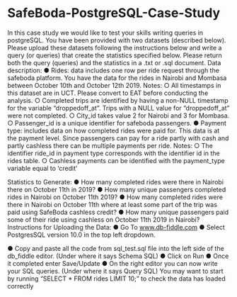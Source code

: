 # SafeBoda-PostgreSQL-Case-Study

In this case study we would like to test your skills writing queries in postgreSQL. You have been
provided with two datasets (described below). Please upload these datasets following the
instructions below and write a query (or queries) that create the statistics specified below.
Please return both the query (queries) and the statistics in a .txt or .sql document.
Data description:
● Rides: data includes one row per ride request through the safeboda platform. You have
the data for the rides in Nairobi and Mombasa between October 10th and October 12th
2019. Notes:
○ All timestamps in this dataset are in UCT. Please convert to EAT before
conducting the analysis.
○ Completed trips are identified by having a non-NULL timestamp for the variable
“droppedoff_at”. Trips with a NULL value for “droppedoff_at” were not completed.
○ City_id takes value 2 for Nairobi and 3 for Mombasa.
○ Passenger_id is a unique identifier for safeboda passengers.
● Payment type: includes data on how completed rides were paid for. This data is at the
payment level. Since passengers can pay for a ride partly with cash and partly cashless
there can be multiple payments per ride. Notes:
○ The identifier ride_id in payment type corresponds with the identifier id in the
rides table.
○ Cashless payments can be identified with the payment_type variable equal to
‘credit’

Statistics to Generate:
● How many completed rides were there in Nairobi there on October 11th in 2019?
● How many unique passengers completed rides in Nairobi on October 11th 2019?
● How many completed rides were there in Nairobi on October 11th where at least some
part of the trip was paid using SafeBoda cashless credit?
● How many unique passengers paid some of their ride using cashless on October 11th
2019 in Nairobi?
Instructions for Uploading the Data:
● Go To www.db-fiddle.com
● Select PostgresSQL version 10.0 in the top left dropdown.

● Copy and paste all the code from sql_test.sql file into the left side of the db_fiddle editor.
(Under where it says Schema SQL)
● Click on Run
● Once it completed enter Save/Update
● On the right editor you can now write your SQL queries. (Under where it says Query
SQL) You may want to start by running “SELECT * FROM rides LIMIT 10;” to check the
data has loaded correctly
